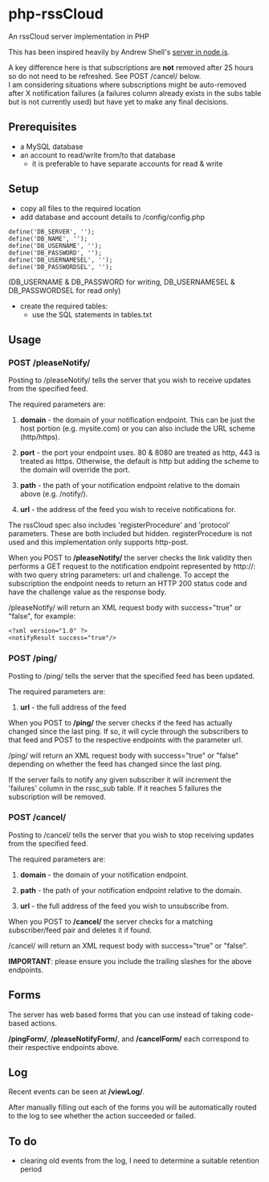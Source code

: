 # php-rssCloud

An rssCloud server implementation in PHP

This has been inspired heavily by Andrew Shell's [server in node.js](https://github.com/rsscloud/rsscloud-server).

A key difference here is that subscriptions are **not** removed after 25 hours so do not need to be refreshed. See POST /cancel/ below.  
I am considering situations where subscriptions might be auto-removed after X notification failures (a failures column already exists in the subs table but is not currently used) but have yet to make any final decisions.

## Prerequisites

- a MySQL database
- an account to read/write from/to that database
    - it is preferable to have separate accounts for read & write
    
## Setup

- copy all files to the required location
- add database and account details to /config/config.php

```
define('DB_SERVER', '');
define('DB_NAME', '');
define('DB_USERNAME', '');
define('DB_PASSWORD', '');
define('DB_USERNAMESEL', '');
define('DB_PASSWORDSEL', '');
```

(DB_USERNAME & DB_PASSWORD for writing, DB_USERNAMESEL & DB_PASSWORDSEL for read only)

- create the required tables:
    - use the SQL statements in tables.txt
    
## Usage

### POST /pleaseNotify/

Posting to /pleaseNotify/ tells the server that you wish to receive updates from the specified feed.

The required parameters are:

1.  **domain** - the domain of your notification endpoint. This can be just the host portion (e.g. mysite.com) or you can also include the URL scheme (http/https).
  
3.  **port** - the port your endpoint uses. 80 & 8080 are treated as http, 443 is treated as https. Otherwise, the default is http but adding the scheme to the domain will override the port.
  
5.  **path** - the path of your notification endpoint relative to the domain above (e.g. /notify/).
  
7.  **url** - the address of the feed you wish to receive notifications for.

The rssCloud spec also includes 'registerProcedure' and 'protocol' parameters. These are both included but hidden. registerProcedure is not used and this implementation only supports http-post.

When you POST to **/pleaseNotify/** the server checks the link validity then performs a GET request to the notification endpoint represented by http://: with two query string parameters: url and challenge. To accept the subscription the endpoint needs to return an HTTP 200 status code and have the challenge value as the response body.

/pleaseNotify/ will return an XML request body with success="true" or "false", for example:

    <?xml version="1.0" ?>
    <notifyResult success="true"/>

### POST /ping/

Posting to /ping/ tells the server that the specified feed has been updated.

The required parameters are:

1.  **url** - the full address of the feed

When you POST to **/ping/** the server checks if the feed has actually changed since the last ping. If so, it will cycle through the subscribers to that feed and POST to the respective endpoints with the parameter url.

/ping/ will return an XML request body with success="true" or "false" depending on whether the feed has changed since the last ping.

If the server fails to notify any given subscriber it will increment the 'failures' column in the rssc_sub table. If it reaches 5 failures the subscription will be removed.

### POST /cancel/

Posting to /cancel/ tells the server that you wish to stop receiving updates from the specified feed.

The required parameters are:

1.  **domain** - the domain of your notification endpoint.
  
3.  **path** - the path of your notification endpoint relative to the domain.
  
5.  **url** - the full address of the feed you wish to unsubscribe from.

When you POST to **/cancel/** the server checks for a matching subscriber/feed pair and deletes it if found.

/cancel/ will return an XML request body with success="true" or "false".
  
  
**IMPORTANT**: please ensure you include the trailing slashes for the above endpoints.

## Forms

The server has web based forms that you can use instead of taking code-based actions.

**/pingForm/**, **/pleaseNotifyForm/**, and **/cancelForm/** each correspond to their respective endpoints above.

## Log

Recent events can be seen at **/viewLog/**.

After manually filling out each of the forms you will be automatically routed to the log to see whether the action succeeded or failed.

## To do

- clearing old events from the log, I need to determine a suitable retention period

